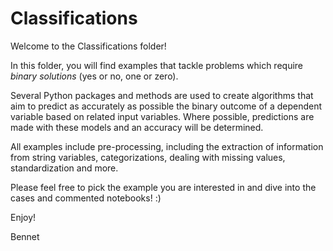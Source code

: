 # Classifications
Welcome to the Classifications folder!

In this folder, you will find examples that tackle problems which require <em>binary solutions</em> (yes or no, one or zero).

Several Python packages and methods are used to create algorithms that aim to predict as accurately as possible the binary outcome of a dependent variable based on related input variables. Where possible, predictions are made with these models and an accuracy will be determined.

All examples include pre-processing, including the extraction of information from string variables, categorizations, dealing with missing values, standardization and more.

Please feel free to pick the example you are interested in and dive into the cases and commented notebooks! :)

Enjoy!

Bennet
